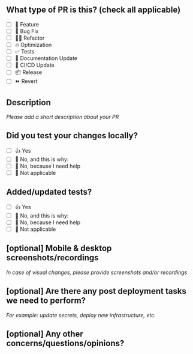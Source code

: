 ## What type of PR is this? (check all applicable)

- [ ] 🍕 Feature
- [ ] 🐛 Bug Fix
- [ ] 🧑‍💻 Refactor
- [ ] 🔥 Optimization
- [ ] ✅ Tests
- [ ] 📝 Documentation Update
- [ ] 🤖 CI/CD Update
- [ ] 📦 Release
- [ ] ⏩ Revert

## Description

_Please add a short description about your PR_

## Did you test your changes locally?

- [ ] 👍 Yes
- [ ] 🙋 No, and this is why:
- [ ] 🙋 No, because I need help
- [ ] 🙅 Not applicable

## Added/updated tests?

- [ ] 👍 Yes
- [ ] 🙋 No, and this is why:
- [ ] 🙋 No, because I need help
- [ ] 🙅 Not applicable

## [optional] Mobile & desktop screenshots/recordings

_In case of visual changes, please provide screenshots and/or recordings_

## [optional] Are there any post deployment tasks we need to perform?

_For example: update secrets, deploy new infrastructure, etc._

## [optional] Any other concerns/questions/opinions?
